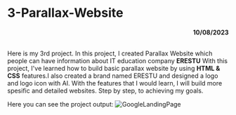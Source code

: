 # 3-Parallax-Website

<div align="right"><b>10/08/2023</b></div><br>

Here is my 3rd project. In this project, I created Parallax Website which people can have information about IT education company **ERESTU** 
With this project, I've learned how to build basic parallax website by using **HTML & CSS** features.I also created a brand named ERESTU and designed a logo and logo icon with AI. With the features that I would learn, I will build more spesific and detailed websites. Step by step, to achieving my goals.

Here you can see the project output:
![GoogleLandingPage](https://github.com/EresuLT/Frontend_Projects/blob/main/Parallax-Website/img/parallax-website.gif)
